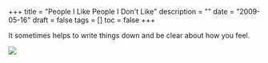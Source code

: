 +++
title = "People I Like  People I Don't Like"
description = ""
date = "2009-05-16"
draft = false
tags = []
toc = false
+++

It sometimes helps to write things down and be clear about how you feel. 

<img style="display:block;margin:auto" src="https://i.ibb.co/0pbWzsYh/people-i-like-p1.jpg">